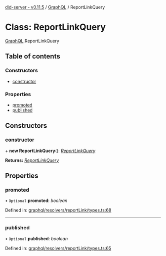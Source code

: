 [did-server - v0.11.5](../README.md) / [GraphQL](../modules/graphql.md) / ReportLinkQuery

# Class: ReportLinkQuery

[GraphQL](../modules/graphql.md).ReportLinkQuery

## Table of contents

### Constructors

- [constructor](graphql.reportlinkquery.md#constructor)

### Properties

- [promoted](graphql.reportlinkquery.md#promoted)
- [published](graphql.reportlinkquery.md#published)

## Constructors

### constructor

\+ **new ReportLinkQuery**(): [*ReportLinkQuery*](graphql.reportlinkquery.md)

**Returns:** [*ReportLinkQuery*](graphql.reportlinkquery.md)

## Properties

### promoted

• `Optional` **promoted**: *boolean*

Defined in: [graphql/resolvers/reportLink/types.ts:68](https://github.com/Puzzlepart/did/blob/dev/server/graphql/resolvers/reportLink/types.ts#L68)

___

### published

• `Optional` **published**: *boolean*

Defined in: [graphql/resolvers/reportLink/types.ts:65](https://github.com/Puzzlepart/did/blob/dev/server/graphql/resolvers/reportLink/types.ts#L65)
